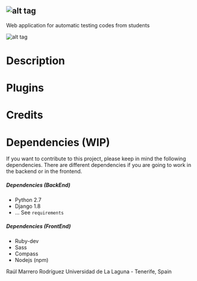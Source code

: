 ![alt tag](https://raw.githubusercontent.com/Rulox/codefett/develop/codefett/assets/images/logo_small.png)
-------
Web application for automatic testing codes from students

![alt tag](http://upload.wikimedia.org/wikipedia/commons/thumb/0/06/AGPLv3_Logo.svg/200px-AGPLv3_Logo.svg.png)
# Description
# Plugins
# Credits

# Dependencies (WIP)
If you want to contribute to this project, please keep in mind the following dependencies. There
are different dependencies if you are going to work in the backend or in the frontend.
##### Dependencies (BackEnd)
* Python 2.7
* Django 1.8
* ... See `requirements`

##### Dependencies (FrontEnd)
* Ruby-dev
* Sass
* Compass
* Nodejs (npm)

Raúl Marrero Rodríguez
Universidad de La Laguna - Tenerife, Spain
